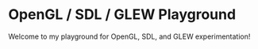 # OpenGL / SDL / GLEW Playground

Welcome to my playground for OpenGL, SDL, and GLEW experimentation!